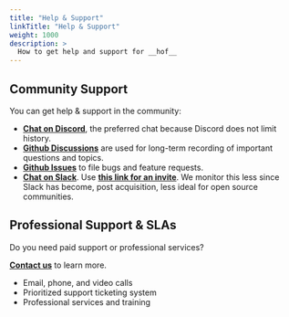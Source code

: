 ```yaml
---
title: "Help & Support"
linkTitle: "Help & Support"
weight: 1000
description: >
  How to get help and support for __hof__
---
```


## Community Support

You can get help & support in the community:

- __[Chat on Discord](https://discord.gg/BXwX7n6B8w)__, the preferred chat because Discord does not limit history.
- __[Github Discussions](https://github.com/hofstadter-io/hof/discussions)__ are used for long-term recording of important questions and topics.
- __[Github Issues](https://github.com/hofstadter-io/hof/issues)__ to file bugs and feature requests.
- __[Chat on Slack]({{<slackLink>}})__. Use __[this link for an invite](https://join.slack.com/t/hofstadter-io/shared_invite/zt-e5f90lmq-u695eJur0zE~AG~njNlT1A)__. We monitor this less since Slack has become, post acquisition, less ideal for open source communities.


## Professional Support & SLAs

Do you need paid support or professional services?

__[Contact us](mailto://sales@hofstadter.io)__ to learn more.

- Email, phone, and video calls
- Prioritized support ticketing system
- Professional services and training



